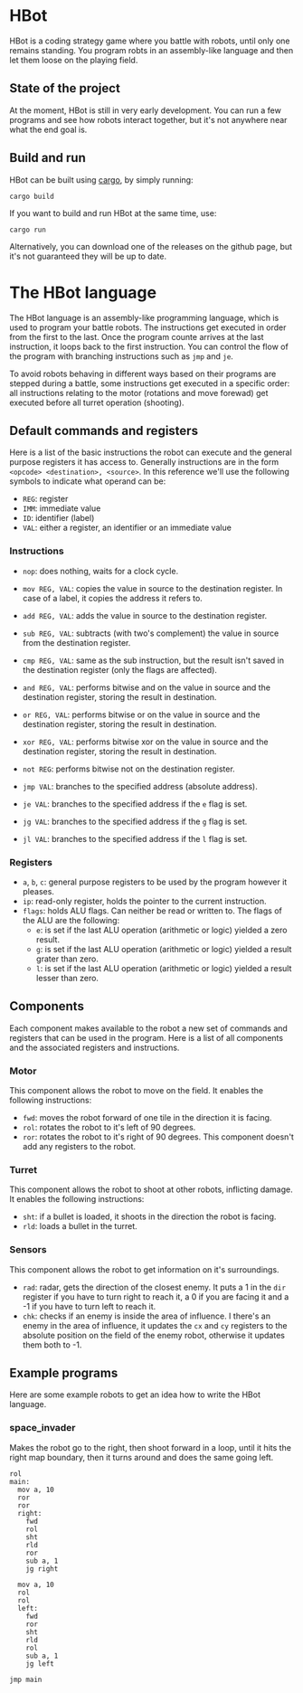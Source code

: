 # HBot
HBot is a coding strategy game where you battle with robots, until only one remains standing. You program robts in an assembly-like language and then let them loose on the playing field.

## State of the project
At the moment, HBot is still in very early development. You can run a few programs and see how robots interact together, but it's not anywhere near what the end goal is.

## Build and run
HBot can be built using [cargo](https://www.rust-lang.org/tools/install), by simply running:
    
    cargo build
    
If you want to build and run HBot at the same time, use:
    
    cargo run
    
Alternatively, you can download one of the releases on the github page, but it's not guaranteed they will be up to date.

# The HBot language
The HBot language is an assembly-like programming language, which is used to program your battle robots. The instructions get executed in order from the first to the last. Once the program counte arrives at the last instruction, it loops back to the first instruction. You can control the flow of the program with branching instructions such as `jmp` and `je`.

To avoid robots behaving in different ways based on their programs are stepped during a battle, some instructions get executed in a specific order: all instructions relating to the motor (rotations and move forewad) get executed before all turret operation (shooting).

## Default commands and registers
Here is a list of the basic instructions the robot can execute and the general purpose registers it has access to. Generally instructions are in the form `<opcode> <destination>, <source>`. In this reference we'll use the following symbols to indicate what operand can be:
- `REG`: register
- `IMM`: immediate value 
- `ID`: identifier (label) 
- `VAL`: either a register, an identifier or an immediate value 

### Instructions
- `nop`: does nothing, waits for a clock cycle.
- `mov REG, VAL`: copies the value in source to the destination register. In case of a label, it copies the address it refers to.
- `add REG, VAL`: adds the value in source to the destination register. 
- `sub REG, VAL`: subtracts (with two's complement) the value in source from the destination register.
- `cmp REG, VAL`: same as the sub instruction, but the result isn't saved in the destination register (only the flags are affected). 
- `and REG, VAL`: performs bitwise and on the value in source and the destination register, storing the result in destination. 
- `or REG, VAL`: performs bitwise or on the value in source and the destination register, storing the result in destination. 
- `xor REG, VAL`: performs bitwise xor on the value in source and the destination register, storing the result in destination. 
- `not REG`: performs bitwise not on the destination register.

- `jmp VAL`: branches to the specified address (absolute address).
- `je VAL`: branches to the specified address if the `e` flag is set.
- `jg VAL`: branches to the specified address if the `g` flag is set.
- `jl VAL`: branches to the specified address if the `l` flag is set.

### Registers
- `a`, `b`, `c`: general purpose registers to be used by the program however it pleases.
- `ip`: read-only register, holds the pointer to the current instruction.
- `flags`: holds ALU flags. Can neither be read or written to. The flags of the ALU are the following:
    - `e`: is set if the last ALU operation (arithmetic or logic) yielded a zero result.
    - `g`: is set if the last ALU operation (arithmetic or logic) yielded a result grater than zero.
    - `l`: is set if the last ALU operation (arithmetic or logic) yielded a result lesser than zero.

## Components
Each component makes available to the robot a new set of commands and registers that can be used in the program. Here is a list of all components and the associated registers and instructions.

### Motor
This component allows the robot to move on the field. It enables the following instructions:
- `fwd`: moves the robot forward of one tile in the direction it is facing.
- `rol`: rotates the robot to it's left of 90 degrees.
- `ror`: rotates the robot to it's right of 90 degrees.
This component doesn't add any registers to the robot.

### Turret
This component allows the robot to shoot at other robots, inflicting damage. It enables the following instructions:
- `sht`: if a bullet is loaded, it shoots in the direction the robot is facing. 
- `rld`: loads a bullet in the turret.

### Sensors
This component allows the robot to get information on it's surroundings.
- `rad`: radar, gets the direction of the closest enemy. It puts a 1 in the `dir` register if you have to turn right to reach it, a 0 if you are facing it and a -1 if you have to turn left to reach it.
- `chk`: checks if an enemy is inside the area of influence. I there's an enemy in the area of influence, it updates the `cx` and `cy` registers to the absolute position on the field of the enemy robot, otherwise it updates them both to -1.
## Example programs
Here are some example robots to get an idea how to write the HBot language.
### space_invader 
Makes the robot go to the right, then shoot forward in a loop, until it hits the right map boundary, then it turns around and does the same going left.
```
rol
main:
  mov a, 10
  ror
  ror
  right:
    fwd
    rol
    sht
    rld
    ror
    sub a, 1
    jg right

  mov a, 10
  rol
  rol
  left:
    fwd
    ror
    sht
    rld
    rol
    sub a, 1
    jg left

jmp main
```
